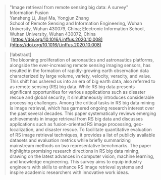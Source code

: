 > "Image retrieval from remote sensing big data: A survey"  
> Information Fusion  
> Yansheng Li, Jiayi Ma, Yongjun Zhang  
> School of Remote Sensing and Information Engineering, Wuhan University, Wuhan 430079, China; Electronic Information School, Wuhan University, Wuhan 430072, China  
> [https://doi.org/10.1016/j.inffus.2020.10.008](https://doi.org/10.1016/j.inffus.2020.10.008)  

> [!abstract]  
> The blooming proliferation of aeronautics and astronautics platforms, alongside the ever-increasing remote sensing imaging sensors, has resulted in the formation of rapidly-growing earth observation data characterized by large volume, variety, velocity, veracity, and value. This shift has ushered us into an era of big earth data, also referred to as remote sensing (RS) big data. While RS big data presents significant opportunities for various applications such as disaster rescue and global security, it simultaneously introduces considerable processing challenges. Among the critical tasks in RS big data mining is image retrieval, which has garnered ongoing research interest over the past several decades. This paper systematically reviews emerging achievements in image retrieval from RS big data and discusses applications such as fusion-oriented RS image processing, geo-localization, and disaster rescue. To facilitate quantitative evaluation of RS image retrieval techniques, it provides a list of publicly available datasets and evaluation metrics while briefly summarizing mainstream methods on two representative benchmarks. The paper highlights promising research directions in RS big data mining, drawing on the latest advances in computer vision, machine learning, and knowledge engineering. This survey aims to equip industry engineers with skills to enhance RS image retrieval systems and inspire academic researchers with innovative work ideas.